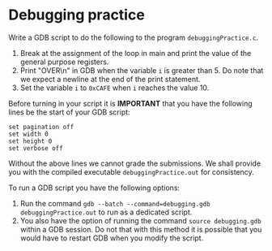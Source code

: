 # Debugging practice

Write a GDB script to do the following to the program `debuggingPractice.c`.

1. Break at the assignment of the loop in main and print the value of the general purpose registers.
2. Print "OVER\n" in GDB when the variable `i` is greater than 5. Do note that we expect a newline at the end of the print statement.
3. Set the variable `i` to `0xCAFE` when `i` reaches the value 10.

Before turning in your script it is **IMPORTANT** that you have the following lines be the start of your GDB script:

```
set pagination off
set width 0
set height 0
set verbose off
```

Without the above lines we cannot grade the submissions. We shall provide you with the compiled executable `debuggingPractice.out` for consistency.

To run a GDB script you have the following options:

1. Run the command `gdb --batch --command=debugging.gdb debuggingPractice.out` to run as a dedicated script.
2. You also have the option of running the command `source debugging.gdb` within a GDB session. Do not that with this method it is possible that you would have to restart GDB when you modify the script.

